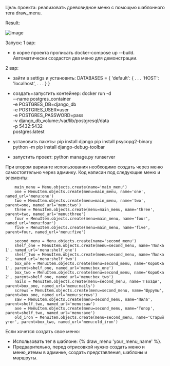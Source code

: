 Цель проекта: реализовать древовидное меню с помощью шаблонного тега draw_menu. 

Result:

![image](https://github.com/user-attachments/assets/3cad75bf-8619-4ad1-b2ab-4ab2de6fdb18)


Запуск:
1 вар: 
  - в корне проекта прописать docker-compose up --build. Автоматически создастся два меню для демонстрации.

2 вар:
- зайти в settigs и установить:
DATABASES = {
  'default': {
      . . .
      'HOST': 'localhost',
      . . .
  }
} 

- создать+запустить контейнер:
docker run -d \
  --name postgres_container \
  -e POSTGRES_DB=django_db \
  -e POSTGRES_USER=user \
  -e POSTGRES_PASSWORD=pass \
  -v django_db_volume:/var/lib/postgresql/data \
  -p 5432:5432 \
  postgres:latest

- установить пакеты:
  pip install django
  pip install psycopg2-binary
  python -m pip install django-debug-toolbar

- запустить проект: python manage.py runserver

При втором варианте использования необходимо создать через меню самостоятельно через админку.
Код написан под следующие меню и элементы:

        main_menu = Menu.objects.create(name='main_menu')
        one = MenuItem.objects.create(menu=main_menu, name='one', named_url='menu:one')
        two = MenuItem.objects.create(menu=main_menu, name='two', parent=one, named_url='menu:two')
        three = MenuItem.objects.create(menu=main_menu, name='three', parent=two, named_url='menu:three')
        four = MenuItem.objects.create(menu=main_menu, name='four', named_url='menu:four')
        five = MenuItem.objects.create(menu=main_menu, name='five', parent=four, named_url='menu:five')

        second_menu = Menu.objects.create(name='second_menu')
        shelf_one = MenuItem.objects.create(menu=second_menu, name='Полка 1', named_url='menu:shelf_one')
        shelf_two = MenuItem.objects.create(menu=second_menu, name='Полка 2', named_url='menu:shelf_two')
        box_one = MenuItem.objects.create(menu=second_menu, name='Коробка 1', parent=shelf_one, named_url='menu:box_one')
        box_two = MenuItem.objects.create(menu=second_menu, name='Коробка 2', parent=shelf_one, named_url='menu:box_two')
        nails = MenuItem.objects.create(menu=second_menu, name='Гвозди', parent=box_one, named_url='menu:nails')
        screws = MenuItem.objects.create(menu=second_menu, name='Шурупы', parent=box_one, named_url='menu:screws')
        saw = MenuItem.objects.create(menu=second_menu, name='Пила', parent=shelf_two, named_url='menu:saw')
        axe = MenuItem.objects.create(menu=second_menu, name='Топор', parent=shelf_two, named_url='menu:axe')
        old_iron = MenuItem.objects.create(menu=second_menu, name='Старый утюг', parent=box_two, named_url='menu:old_iron')

Если хочется создать свое меню:
  - Использовать тег в шаблоне: {% draw_menu 'your_menu_name' %}.
  - Предварительно, перед отрисовкой нужно создать меню и меню_итемы в админке, создать представления, шаблоны и маршруты.

